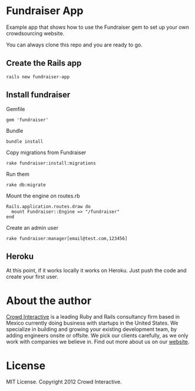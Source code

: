 # Fundraiser App

Example app that shows how to use the Fundraiser gem to set up your own
crowdsourcing website.

You can always clone this repo and you are ready to go.

## Create the Rails app

    rails new fundraiser-app

## Install fundraiser

Gemfile

    gem 'fundraiser'

Bundle

    bundle install

Copy migrations from Fundraiser

    rake fundraiser:install:migrations

Run them

    rake db:migrate

Mount the engine on routes.rb

    Rails.application.routes.draw do
      mount Fundraiser::Engine => "/fundraiser"
    end

Create an admin user

    rake fundraiser:manager[email@test.com,123456]

## Heroku

At this point, if it works locally it works on Heroku. Just push the code and
create your first user.

# About the author

[Crowd Interactive](http://www.crowdint.com) is a leading Ruby and Rails
consultancy firm based in Mexico currently doing business with startups
in the United States. We specialize in building and growing your existing
development team, by adding engineers onsite or offsite. We pick our clients
carefully, as we only work with companies we believe in. Find out more about
us on our [website](http://www.crowdint.com).

# License

MIT License. Copyright 2012 Crowd Interactive.
